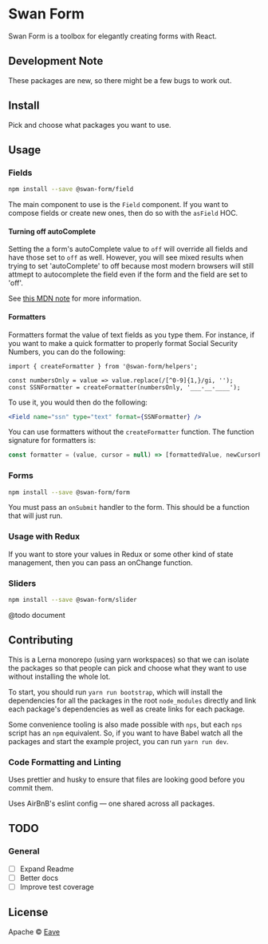 # Swan Form

Swan Form is a toolbox for elegantly creating forms with React.

## Development Note

These packages are new, so there might be a few bugs to work out.

## Install

Pick and choose what packages you want to use.

## Usage

### Fields

```bash
npm install --save @swan-form/field
```

The main component to use is the `Field` component. If you want to compose fields or create new ones, then do so with the `asField` HOC.

#### Turning off autoComplete

Setting the a form's autoComplete value to `off` will override all fields and have those set to `off` as well. However, you will see mixed results when trying to set 'autoComplete' to off because most modern browsers will still attmept to autocomplete the field even if the form and the field are set to 'off'.

See [this MDN note](https://developer.mozilla.org/en-US/docs/Web/Security/Securing_your_site/Turning_off_form_autocompletion) for more information.

#### Formatters

Formatters format the value of text fields as you type them. For instance, if you want to make a quick formatter to properly format Social Security Numbers, you can do the following:

```javscript
import { createFormatter } from '@swan-form/helpers';

const numbersOnly = value => value.replace(/[^0-9]{1,}/gi, '');
const SSNFormatter = createFormatter(numbersOnly, '___-__-____');
```

To use it, you would then do the following:

```jsx
<Field name="ssn" type="text" format={SSNFormatter} />
```

You can use formatters without the `createFormatter` function. The function signature for formatters is:

```javascript
const formatter = (value, cursor = null) => [formattedValue, newCursorPosition];
```

### Forms

```bash
npm install --save @swan-form/form
```

You must pass an `onSubmit` handler to the form. This should be a function that will just run.

### Usage with Redux

If you want to store your values in Redux or some other kind of state management, then you can pass an onChange function.

### Sliders

```bash
npm install --save @swan-form/slider
```

@todo document

## Contributing

This is a Lerna monorepo (using yarn workspaces) so that we can isolate the packages so that people can pick and choose what they want to use without installing the whole lot.

To start, you should run `yarn run bootstrap`, which will install the dependencies for all the packages in the root `node_modules` directly and link each package's dependencies as well as create links for each package.

Some convenience tooling is also made possible with `nps`, but each `nps` script has an `npm` equivalent. So, if you want to have Babel watch all the packages and start the example project, you can run `yarn run dev`.

### Code Formatting and Linting

Uses prettier and husky to ensure that files are looking good before you commit them.

Uses AirBnB's eslint config — one shared across all packages.

## TODO

### General

- [ ] Expand Readme
- [ ] Better docs
- [ ] Improve test coverage

## License

Apache © [Eave](https://github.com/helloeave)
